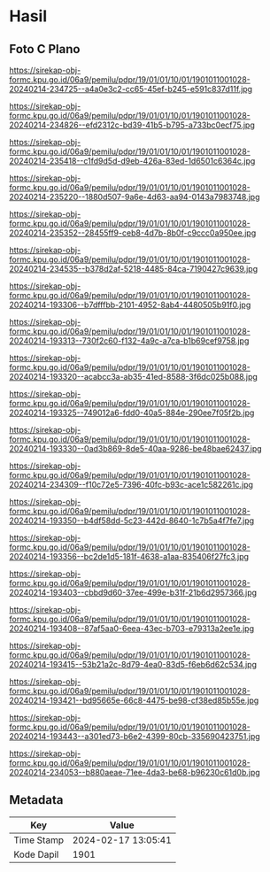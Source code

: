 # Hasil

## Foto C Plano

https://sirekap-obj-formc.kpu.go.id/06a9/pemilu/pdpr/19/01/01/10/01/1901011001028-20240214-234725--a4a0e3c2-cc65-45ef-b245-e591c837d11f.jpg

https://sirekap-obj-formc.kpu.go.id/06a9/pemilu/pdpr/19/01/01/10/01/1901011001028-20240214-234826--efd2312c-bd39-41b5-b795-a733bc0ecf75.jpg

https://sirekap-obj-formc.kpu.go.id/06a9/pemilu/pdpr/19/01/01/10/01/1901011001028-20240214-235418--c1fd9d5d-d9eb-426a-83ed-1d6501c6364c.jpg

https://sirekap-obj-formc.kpu.go.id/06a9/pemilu/pdpr/19/01/01/10/01/1901011001028-20240214-235220--1880d507-9a6e-4d63-aa94-0143a7983748.jpg

https://sirekap-obj-formc.kpu.go.id/06a9/pemilu/pdpr/19/01/01/10/01/1901011001028-20240214-235352--28455ff9-ceb8-4d7b-8b0f-c9ccc0a950ee.jpg

https://sirekap-obj-formc.kpu.go.id/06a9/pemilu/pdpr/19/01/01/10/01/1901011001028-20240214-234535--b378d2af-5218-4485-84ca-7190427c9639.jpg

https://sirekap-obj-formc.kpu.go.id/06a9/pemilu/pdpr/19/01/01/10/01/1901011001028-20240214-193306--b7dfffbb-2101-4952-8ab4-4480505b91f0.jpg

https://sirekap-obj-formc.kpu.go.id/06a9/pemilu/pdpr/19/01/01/10/01/1901011001028-20240214-193313--730f2c60-f132-4a9c-a7ca-b1b69cef9758.jpg

https://sirekap-obj-formc.kpu.go.id/06a9/pemilu/pdpr/19/01/01/10/01/1901011001028-20240214-193320--acabcc3a-ab35-41ed-8588-3f6dc025b088.jpg

https://sirekap-obj-formc.kpu.go.id/06a9/pemilu/pdpr/19/01/01/10/01/1901011001028-20240214-193325--749012a6-fdd0-40a5-884e-290ee7f05f2b.jpg

https://sirekap-obj-formc.kpu.go.id/06a9/pemilu/pdpr/19/01/01/10/01/1901011001028-20240214-193330--0ad3b869-8de5-40aa-9286-be48bae62437.jpg

https://sirekap-obj-formc.kpu.go.id/06a9/pemilu/pdpr/19/01/01/10/01/1901011001028-20240214-234309--f10c72e5-7396-40fc-b93c-ace1c582261c.jpg

https://sirekap-obj-formc.kpu.go.id/06a9/pemilu/pdpr/19/01/01/10/01/1901011001028-20240214-193350--b4df58dd-5c23-442d-8640-1c7b5a4f7fe7.jpg

https://sirekap-obj-formc.kpu.go.id/06a9/pemilu/pdpr/19/01/01/10/01/1901011001028-20240214-193356--bc2de1d5-181f-4638-a1aa-835406f27fc3.jpg

https://sirekap-obj-formc.kpu.go.id/06a9/pemilu/pdpr/19/01/01/10/01/1901011001028-20240214-193403--cbbd9d60-37ee-499e-b31f-21b6d2957366.jpg

https://sirekap-obj-formc.kpu.go.id/06a9/pemilu/pdpr/19/01/01/10/01/1901011001028-20240214-193408--87af5aa0-6eea-43ec-b703-e79313a2ee1e.jpg

https://sirekap-obj-formc.kpu.go.id/06a9/pemilu/pdpr/19/01/01/10/01/1901011001028-20240214-193415--53b21a2c-8d79-4ea0-83d5-f6eb6d62c534.jpg

https://sirekap-obj-formc.kpu.go.id/06a9/pemilu/pdpr/19/01/01/10/01/1901011001028-20240214-193421--bd95665e-66c8-4475-be98-cf38ed85b55e.jpg

https://sirekap-obj-formc.kpu.go.id/06a9/pemilu/pdpr/19/01/01/10/01/1901011001028-20240214-193443--a301ed73-b6e2-4399-80cb-335690423751.jpg

https://sirekap-obj-formc.kpu.go.id/06a9/pemilu/pdpr/19/01/01/10/01/1901011001028-20240214-234053--b880aeae-71ee-4da3-be68-b96230c61d0b.jpg


## Metadata

| Key        | Value               |
| ---------- | ------------------- |
| Time Stamp | 2024-02-17 13:05:41 |
| Kode Dapil | 1901                |



